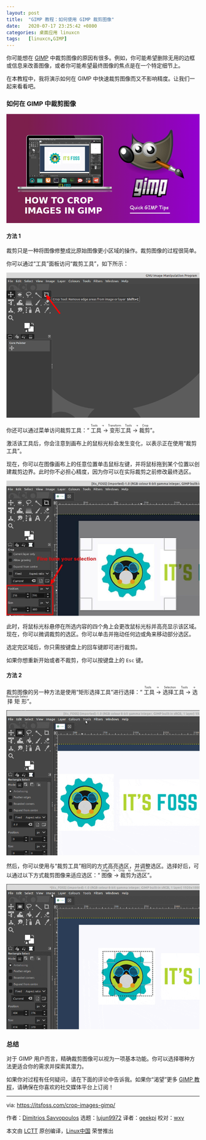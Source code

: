 ```yaml
---
layout: post
title:	"GIMP 教程：如何使用 GIMP 裁剪图像"
date:	2020-07-17 23:25:42 +0800 
categories:	桌面应用 linuxcn 
tags:	[linuxcn,GIMP]
---
```



你可能想在 [GIMP](https://www.gimp.org/) 中裁剪图像的原因有很多。例如，你可能希望删除无用的边框或信息来改善图像，或者你可能希望最终图像的焦点是在一个特定细节上。


在本教程中，我将演示如何在 GIMP 中快速裁剪图像而又不影响精度。让我们一起来看看吧。


### 如何在 GIMP 中裁剪图像


![](/Asserts/Images/album/202007/17/232336ak7uz1f7uu557yuu.png)


#### 方法 1


裁剪只是一种将图像修整成比原始图像更小区域的操作。裁剪图像的过程很简单。


你可以通过“工具”面板访问“裁剪工具”，如下所示：


![](/Asserts/Images/album/202007/17/232356cheqqffjqqhuubf8.png)


你还可以通过菜单访问裁剪工具：“<ruby> 工具 → 变形工具 → 裁剪 <rt>  Tools → Transform Tools → Crop </rt></ruby>”。


激活该工具后，你会注意到画布上的鼠标光标会发生变化，以表示正在使用“裁剪工具”。


现在，你可以在图像画布上的任意位置单击鼠标左键，并将鼠标拖到某个位置以创建裁剪边界。此时你不必担心精度，因为你可以在实际裁剪之前修改最终选区。


![](/Asserts/Images/album/202007/17/232408ee9a9yxexh0sa69y.jpg)


此时，将鼠标光标悬停在所选内容的四个角上会更改鼠标光标并高亮显示该区域。现在，你可以微调裁剪的选区。你可以单击并拖动任何边或角来移动部分选区。


选定完区域后，你只需按键盘上的回车键即可进行裁剪。


如果你想重新开始或者不裁剪，你可以按键盘上的 `Esc` 键。


#### 方法 2


裁剪图像的另一种方法是使用“矩形选择工具”进行选择：“<ruby> 工具 → 选择工具 → 选择矩形 <rt>  Tools → Selection Tools → Rectangle Select </rt></ruby>”。


![](/Asserts/Images/album/202007/17/232427mdx8ruzmxw85u8dz.gif)


然后，你可以使用与“裁剪工具”相同的方式高亮选区，并调整选区。选择好后，可以通过以下方式裁剪图像来适应选区：“<ruby> 图像 → 裁剪为选区 <rt>  Image → Crop to Selection </rt></ruby>”。


![](/Asserts/Images/album/202007/17/232457i2td2ppgoi22pojj.gif)


### 总结


对于 GIMP 用户而言，精确裁剪图像可以视为一项基本功能。你可以选择哪种方法更适合你的需求并探索其潜力。


如果你对过程有任何疑问，请在下面的评论中告诉我。如果你“渴望”更多 [GIMP 教程](https://itsfoss.com/tag/gimp-tips/)，请确保在你喜欢的社交媒体平台上订阅！




---


via: <https://itsfoss.com/crop-images-gimp/>


作者：[Dimitrios Savvopoulos](https://itsfoss.com/author/dimitrios/) 选题：[lujun9972](https://github.com/lujun9972) 译者：[geekpi](https://github.com/geekpi) 校对：[wxy](https://github.com/wxy)


本文由 [LCTT](https://github.com/LCTT/TranslateProject) 原创编译，[Linux中国](https://linux.cn/) 荣誉推出
